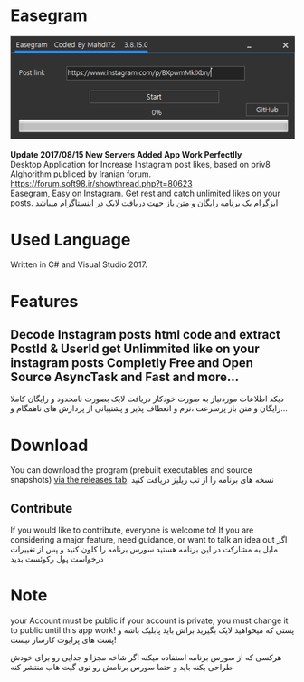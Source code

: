 # Easegram
![Optional Text](Screen.png)


<b>Update 2017/08/15 New Servers Added App Work Perfectlly</b>
<br>Desktop Application for Increase Instagram post likes, based on priv8 Alghorithm publiced by Iranian forum.
https://forum.soft98.ir/showthread.php?t=80623 <br>
Easegram, Easy on Instagram. Get rest and catch unlimited likes on your posts.
ایزگرام یک برنامه رایگان و متن باز جهت دریافت لایک در اینستاگرام میباشد
# Used Language
Written in C# and Visual Studio 2017.

# Features
Decode Instagram posts html code and extract PostId & UserId
get Unlimmited like on your instagram posts
Completly Free and Open Source
AsyncTask and Fast
and more...
-------------------
دیکد اطلاعات موردنیاز به صورت خودکار
دریافت لایک بصورت نامحدود و رایگان
کاملا رایگان و متن باز
پرسرعت ،نرم و انعطاف پذیر و پشتیبانی از پردازش های ناهمگام
و...
# Download
You can download the program (prebuilt executables and source snapshots) [via the releases tab](https://github.com/ghost1372/Easegram/releases).
نسخه های برنامه را از تب ریلیز دریافت کنید

## Contribute

If you would like to contribute, everyone is welcome to! If you are considering a major feature, need guidance, 
or want to talk an idea out
اگر مایل به مشارکت در این برنامه هستید سورس برنامه را کلون کنید و پس از تغییرات درخواست پول رکوئست بدید
# Note
your Account must be public if your account is private, you must change it to public until this app work!
پستی که میخواهید لایک بگیرید براش باید پابلیک باشه و پست های پرایوت کارساز نیست!

هرکسی که از سورس برنامه استفاده میکنه اگر شاخه مجزا و جدایی رو برای خودش طراحی بکنه باید و حتما سورس برنامش رو توی گیت هاب منتشر کنه
